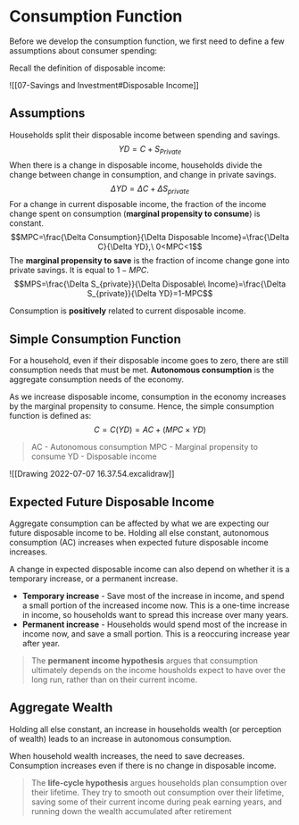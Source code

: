 # Consumption Function
Before we develop the consumption function, we first need to define a few assumptions about consumer spending:

Recall the definition of disposable income:

![[07-Savings and Investment#Disposable Income]]

## Assumptions
Households split their disposable income between spending and savings.
$$YD=C+S_{Private}$$
 When there is a change in disposable income, households divide the change between change in consumption, and change in private savings.
$$\Delta YD=\Delta C + \Delta S_{private}$$
 For a change in current disposable income, the fraction of the income change spent on consumption (**marginal propensity to consume**) is constant.
$$MPC=\frac{\Delta Consumption}{\Delta Disposable Income}=\frac{\Delta C}{\Delta YD},\ 0<MPC<1$$
The **marginal propensity to save** is the fraction of income change gone into private savings. It is equal to $1-MPC$.
$$MPS=\frac{\Delta S_{private}}{\Delta Disposable\ Income}=\frac{\Delta S_{private}}{\Delta YD}=1-MPC$$

Consumption is **positively** related to current disposable income.

## Simple Consumption Function
For a household, even if their disposable income goes to zero, there are still consumption needs that must be met. **Autonomous consumption** is the aggregate consumption needs of the economy.

As we increase disposable income, consumption in the economy increases by the marginal propensity to consume. Hence, the simple consumption function is defined as:
$$C=C(YD)=AC+(MPC\times YD)$$
> AC - Autonomous consumption
> MPC - Marginal propensity to consume
> YD - Disposable income

![[Drawing 2022-07-07 16.37.54.excalidraw]]

## Expected Future Disposable Income
Aggregate consumption can be affected by what we are expecting our future disposable income to be. Holding all else constant, autonomous consumption (AC) increases when expected future disposable income increases.

A change in expected disposable income can also depend on whether it is a temporary increase, or a permanent increase.
* **Temporary increase** - Save most of the increase in income, and spend a small portion of the increased income now. This is a one-time increase in income, so households want to spread this increase over many years.
* **Permanent increase** - Households would spend most of the increase in income now, and save a small portion. This is a reoccuring increase year after year.

> The **permanent income hypothesis** argues that consumption ultimately depends on the income housholds expect to have over the long run, rather than on their current income.

## Aggregate Wealth
Holding all else constant, an increase in households wealth (or perception of wealth) leads to an increase in autonomous consumption.

When household wealth increases, the need to save decreases. Consumption increases even if there is no change in disposable income.

> The **life-cycle hypothesis** argues households plan consumption over their lifetime. They try to smooth out consumption over their lifetime, saving some of their current income during peak earning years, and running down the wealth accumulated after retirement